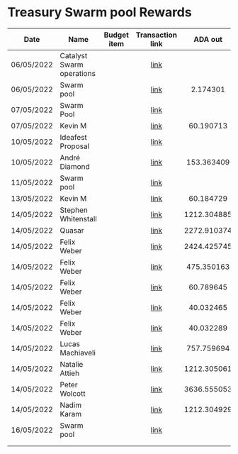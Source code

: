 # Treasury Swarm pool Rewards



<table><thead><tr><th>Date</th><th>Name</th><th data-type="select">Budget item</th><th align="center">Transaction link</th><th align="center">ADA out</th><th align="center">ADA in</th><th>ADA Balance</th><th>Gimbals Out</th><th>Gimbals In</th><th>Gimbals Balance</th></tr></thead><tbody><tr><td>06/05/2022</td><td>Catalyst Swarm operations</td><td></td><td align="center"><a href="https://raw.githubusercontent.com/treasuryguild/Catalyst-Swarm/main/Transactions/Fund7/Treasury-Swarm-pool-Rewards/Other/1651849848855-Catalyst-Swarm-operations.json">link</a></td><td align="center"></td><td align="center">11850.000000</td><td>11850.000000</td><td></td><td></td><td></td></tr><tr><td>06/05/2022</td><td>Swarm pool</td><td></td><td align="center"><a href="https://raw.githubusercontent.com/treasuryguild/Catalyst-Swarm/main/Transactions/Fund7/Treasury-Swarm-pool-Rewards/Other/1651850533113-Swarm-pool.json">link</a></td><td align="center">2.174301</td><td align="center"></td><td>11847.825699</td><td></td><td></td><td></td></tr><tr><td>07/05/2022</td><td>Swarm Pool</td><td></td><td align="center"><a href="https://raw.githubusercontent.com/treasuryguild/Catalyst-Swarm/main/Transactions/Fund7/Treasury-Swarm-pool-Rewards/Incoming/1651988011702-Swarm-Pool.json">link</a></td><td align="center"></td><td align="center">1.344798</td><td>11849.170497</td><td></td><td>50000</td><td>50000.00</td></tr><tr><td>07/05/2022</td><td>Kevin M</td><td></td><td align="center"><a href="https://raw.githubusercontent.com/treasuryguild/Catalyst-Swarm/main/Transactions/Fund7/Treasury-Swarm-pool-Rewards/Bounty/1651952306369-Kevin-M.json">link</a></td><td align="center">60.190713</td><td align="center"></td><td>11788.979784</td><td>250</td><td></td><td>49750.00</td></tr><tr><td>10/05/2022</td><td>Ideafest Proposal</td><td></td><td align="center"><a href="https://raw.githubusercontent.com/treasuryguild/Catalyst-Swarm/main/Transactions/Fund7/Treasury-Swarm-pool-Rewards/Incoming/1652193800314-Update-later.json">link</a></td><td align="center"></td><td align="center">2238.239476</td><td>14027.219260</td><td></td><td></td><td></td></tr><tr><td>10/05/2022</td><td>André Diamond</td><td></td><td align="center"><a href="https://raw.githubusercontent.com/treasuryguild/Catalyst-Swarm/main/Transactions/Fund7/Treasury-Swarm-pool-Rewards/Other/1652194034243-Andr%C3%A9-Diamond.json">link</a></td><td align="center">153.363409</td><td align="center"></td><td>13873.855851</td><td></td><td></td><td></td></tr><tr><td>11/05/2022</td><td>Swarm pool</td><td></td><td align="center"><a href="https://raw.githubusercontent.com/treasuryguild/Catalyst-Swarm/main/Transactions/Fund7/Treasury-Swarm-pool-Rewards/Incoming/1652257818432-Swarm.json">link</a></td><td align="center"></td><td align="center">454.211792</td><td>14328.067643</td><td></td><td></td><td></td></tr><tr><td>13/05/2022</td><td>Kevin M</td><td></td><td align="center"><a href="https://raw.githubusercontent.com/treasuryguild/Catalyst-Swarm/main/Transactions/Fund7/Treasury-Swarm-pool-Rewards/Bounty/1652436193655-Kevin-M.json">link</a></td><td align="center">60.184729</td><td align="center"></td><td>14267.882914</td><td>60</td><td></td><td>49690.00</td></tr><tr><td>14/05/2022</td><td>Stephen Whitenstall</td><td></td><td align="center"><a href="https://raw.githubusercontent.com/treasuryguild/Catalyst-Swarm/main/Transactions/Fund7/Treasury-Swarm-pool-Rewards/Remuneration/1652536081839-Stephen-Whitenstall.json">link</a></td><td align="center">1212.304885</td><td align="center"></td><td>13055.578029</td><td></td><td></td><td></td></tr><tr><td>14/05/2022</td><td>Quasar</td><td></td><td align="center"><a href="https://raw.githubusercontent.com/treasuryguild/Catalyst-Swarm/main/Transactions/Fund7/Treasury-Swarm-pool-Rewards/Remuneration/1652536366085-Quasar.json">link</a></td><td align="center">2272.910374</td><td align="center"></td><td>10782.667655</td><td></td><td></td><td></td></tr><tr><td>14/05/2022</td><td>Felix Weber</td><td></td><td align="center"><a href="https://raw.githubusercontent.com/treasuryguild/Catalyst-Swarm/main/Transactions/Fund7/Treasury-Swarm-pool-Rewards/Remuneration/1652536666067-Felix-Weber.json">link</a></td><td align="center">2424.425745</td><td align="center"></td><td>8358.241910</td><td></td><td></td><td></td></tr><tr><td>14/05/2022</td><td>Felix Weber</td><td></td><td align="center"><a href="https://raw.githubusercontent.com/treasuryguild/Catalyst-Swarm/main/Transactions/Fund7/Treasury-Swarm-pool-Rewards/Comm-Org-Tools/1652537366665-Felix-Weber.json">link</a></td><td align="center">475.350163</td><td align="center"></td><td>7882.891747</td><td></td><td></td><td></td></tr><tr><td>14/05/2022</td><td>Felix Weber</td><td></td><td align="center"><a href="https://raw.githubusercontent.com/treasuryguild/Catalyst-Swarm/main/Transactions/Fund7/Treasury-Swarm-pool-Rewards/Comm-Org-Tools/1652537739289-Felix-Weber.json">link</a></td><td align="center">60.789645</td><td align="center"></td><td>7822.102102</td><td></td><td></td><td></td></tr><tr><td>14/05/2022</td><td>Felix Weber</td><td></td><td align="center"><a href="https://raw.githubusercontent.com/treasuryguild/Catalyst-Swarm/main/Transactions/Fund7/Treasury-Swarm-pool-Rewards/Comm-Org-Tools/1652538015705-Felix-Weber.json">link</a></td><td align="center">40.032465</td><td align="center"></td><td>7782.069637</td><td></td><td></td><td></td></tr><tr><td>14/05/2022</td><td>Felix Weber</td><td></td><td align="center"><a href="https://raw.githubusercontent.com/treasuryguild/Catalyst-Swarm/main/Transactions/Fund7/Treasury-Swarm-pool-Rewards/Comm-Org-Tools/1652538245439-Felix-Weber.json">link</a></td><td align="center">40.032289</td><td align="center"></td><td>7742.037348</td><td></td><td></td><td></td></tr><tr><td>14/05/2022</td><td>Lucas Machiaveli</td><td></td><td align="center"><a href="https://raw.githubusercontent.com/treasuryguild/Catalyst-Swarm/main/Transactions/Fund7/Treasury-Swarm-pool-Rewards/Remuneration/1652538527684-Lucas-Machiaveli.json">link</a></td><td align="center">757.759694</td><td align="center"></td><td>6984.277654</td><td></td><td></td><td></td></tr><tr><td>14/05/2022</td><td>Natalie Attieh</td><td></td><td align="center"><a href="https://raw.githubusercontent.com/treasuryguild/Catalyst-Swarm/main/Transactions/Fund7/Treasury-Swarm-pool-Rewards/Remuneration/1652538761939-Natalie-Attieh.json">link</a></td><td align="center">1212.305061</td><td align="center"></td><td>5771.972593</td><td></td><td></td><td></td></tr><tr><td>14/05/2022</td><td>Peter Wolcott</td><td></td><td align="center"><a href="https://raw.githubusercontent.com/treasuryguild/Catalyst-Swarm/main/Transactions/Fund7/Treasury-Swarm-pool-Rewards/Remuneration/1652538963668-Peter-Wolcott.json">link</a></td><td align="center">3636.555053</td><td align="center"></td><td>2135.417540</td><td></td><td></td><td></td></tr><tr><td>14/05/2022</td><td>Nadim Karam</td><td></td><td align="center"><a href="https://raw.githubusercontent.com/treasuryguild/Catalyst-Swarm/main/Transactions/Fund7/Treasury-Swarm-pool-Rewards/Remuneration/1652539197115-Nadim-Karam.json">link</a></td><td align="center">1212.304929</td><td align="center"></td><td>923.112611</td><td></td><td></td><td></td></tr><tr><td>16/05/2022</td><td>Swarm pool</td><td></td><td align="center"><a href="https://raw.githubusercontent.com/treasuryguild/Catalyst-Swarm/main/Transactions/Fund7/Treasury-Swarm-pool-Rewards/Incoming/1653312597260-Swarm.json">link</a></td><td align="center"></td><td align="center">431.988924</td><td>1355.101535</td><td></td><td></td><td></td></tr><tr><td></td><td></td><td></td><td align="center"></td><td align="center"></td><td align="center"></td><td></td><td></td><td></td><td></td></tr><tr><td></td><td></td><td></td><td align="center"></td><td align="center"></td><td align="center"></td><td></td><td></td><td></td><td></td></tr></tbody></table>
